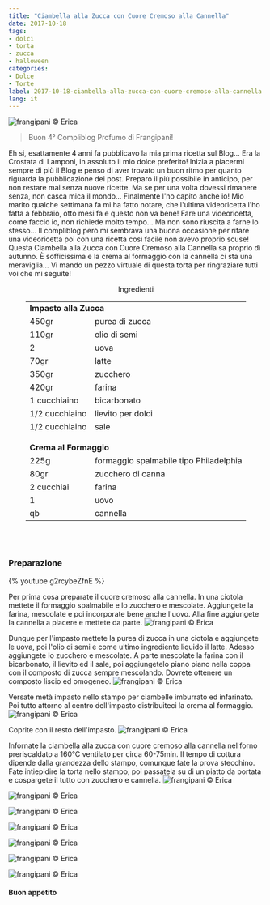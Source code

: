 ```yaml
---
title: "Ciambella alla Zucca con Cuore Cremoso alla Cannella"
date: 2017-10-18
tags:
- dolci 
- torta
- zucca
- halloween
categories:
- Dolce
- Torte
label: 2017-10-18-ciambella-alla-zucca-con-cuore-cremoso-alla-cannella
lang: it 
---
```

![](header.jpg "frangipani © Erica")

> Buon 4° Compliblog Profumo di Frangipani!

Eh si, esattamente 4 anni fa pubblicavo la mia prima ricetta sul Blog... Era la Crostata di Lamponi, in assoluto il mio dolce preferito! Inizia a piacermi sempre di più il Blog e penso di aver trovato un buon ritmo per quanto riguarda la pubblicazione dei post. Preparo il più possibile in anticipo, per non restare mai senza nuove ricette. Ma se per una volta dovessi rimanere senza, non casca mica il mondo... Finalmente l'ho capito anche io! 
Mio marito qualche settimana fa mi ha fatto notare, che l'ultima videoricetta l'ho fatta a febbraio, otto mesi fa e questo non va bene! Fare una videoricetta, come faccio io, non richiede molto tempo... Ma non sono riuscita a farne lo stesso... Il compliblog però mi sembrava una buona occasione per rifare una videoricetta poi con una ricetta così facile non avevo proprio scuse! Questa Ciambella alla Zucca con Cuore Cremoso alla Cannella sa proprio di autunno. È sofficissima e la crema al formaggio con la cannella ci sta una meraviglia... Vi mando un pezzo virtuale di questa torta per ringraziare tutti voi che mi seguite!

<div id="wrapper" style="text-align: center">
  <div id="yourdiv" style="display: inline-block;">
    <div class="ingredients">
      <div class="ingredients-title">Ingredienti</div>
           <table>
        <tbody>
          <tr>
            <td colspan="2"><b>Impasto alla Zucca</b></td>
          </tr>
          <tr>
            <td>450gr</td>
            <td>purea di zucca</td>
          </tr>
          <tr>
            <td>110gr</td>
            <td>olio di semi</td>
          </tr>
          <tr>
            <td>2</td>
            <td>uova</td>
          </tr>
          <tr>
            <td>70gr</td>
            <td>latte</td>
          </tr>
          <tr>
            <td>350gr</td>
            <td>zucchero</td>
          </tr>
          <tr>
            <td>420gr</td>
            <td>farina</td>
          </tr>
          <tr>
            <td>1 cucchiaino</td>
            <td>bicarbonato</td>
          </tr>
          <tr>
            <td>1/2 cucchiaino</td>
            <td>lievito per dolci</td>
           </tr>
          <tr>
            <td>1/2 cucchiaino</td>
            <td>sale</td>
          </tr>
          <tr style="height: 15px;"></tr>
          <tr>          
            <td colspan="2"><b>Crema al Formaggio</b></td>
          </tr>
          <tr>
            <td>225g</td>
            <td>formaggio spalmabile tipo Philadelphia</td>
          </tr>
          <tr>
            <td>80gr</td>
            <td>zucchero di canna</td>
          </tr>
          <tr>
            <td>2 cucchiai</td>
            <td>farina</td>
          </tr>
          <tr>
            <td>1</td>
            <td>uovo</td>
          </tr>
          <tr>
            <td>qb</td>
            <td>cannella</td>
          </tr>
        </tbody>
      </table>
      <br></br>
    </div>
  </div>
</div>


<h3>
  <font color="grey">
    <i class="fa-solid fa-gears"></i>
  </font> Preparazione
</h3>

{% youtube g2rcybeZfnE %}

Per prima cosa preparate il cuore cremoso alla cannella. In una ciotola mettete il formaggio spalmabile e lo zucchero e mescolate. Aggiungete la farina, mescolate e poi incorporate bene anche l'uovo. Alla fine aggiungete la cannella a piacere e mettete da parte.
![](cremadiformaggio.jpg "frangipani © Erica")

Dunque per l'impasto mettete la purea di zucca in una ciotola e aggiungete le uova, poi l'olio di semi e come ultimo ingrediente liquido il latte. Adesso aggiungete lo zucchero e mescolate. A parte mescolate la farina con il bicarbonato, il lievito ed il sale, poi aggiungetelo piano piano nella coppa con il composto di zucca sempre mescolando. Dovrete ottenere un composto liscio ed omogeneo.
![](impasto.jpg "frangipani © Erica")

Versate metà impasto nello stampo per ciambelle imburrato ed infarinato. Poi tutto attorno al centro dell'impasto distribuiteci la crema al formaggio.
![](teglia1.jpg "frangipani © Erica")

Coprite con il resto dell'impasto.
![](teglia2.jpg "frangipani © Erica")

Infornate la ciambella alla zucca con cuore cremoso alla cannella nel forno preriscaldato a 160°C ventilato per circa 60-75min. Il tempo di cottura dipende dalla grandezza dello stampo, comunque fate la prova stecchino. Fate intiepidire la torta nello stampo, poi passatela su di un piatto da portata e cospargete il tutto con zucchero e cannella.
![](risultato1.jpg "frangipani © Erica")

![](risultato2.jpg "frangipani © Erica")

![](risultato3.jpg "frangipani © Erica")

![](risultato4.jpg "frangipani © Erica")

![](risultato5.jpg "frangipani © Erica")

![](risultato6.jpg "frangipani © Erica")

![](risultato7.jpg "frangipani © Erica")

<h4>Buon appetito
  <font color="red">
    <i class="fa-regular fa-face-smile"></i>
  </font>
</h4>